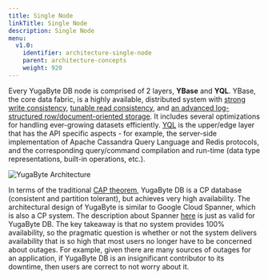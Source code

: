 ```yaml
---
title: Single Node
linkTitle: Single Node
description: Single Node
menu:
  v1.0:
    identifier: architecture-single-node
    parent: architecture-concepts
    weight: 920
---
```


Every YugaByte DB node is comprised of 2 layers, **YBase** and **YQL**. YBase, the core data fabric, is a highly available, distributed system with [strong write consistency](../replication/#strong-write-consistency), [tunable read consistency](../replication/#tunable-read-consistency), and [an advanced log-structured row/document-oriented storage](../persistence/). It includes several optimizations for handling ever-growing datasets efficiently. [YQL](../yql/) is the upper/edge layer that has the API specific aspects - for example, the server-side implementation of Apache Cassandra Query Language and Redis protocols, and the corresponding query/command compilation and run-time (data type representations, built-in operations, etc.).

![YugaByte Architecture](/images/architecture/architecture.png)

In terms of the traditional [CAP theorem](https://en.wikipedia.org/wiki/CAP_theorem), YugaByte DB is a CP database (consistent and partition tolerant), but achieves very high availability. The architectural design of YugaByte is similar to Google Cloud Spanner, which is also a CP system. The description about Spanner [here](https://cloudplatform.googleblog.com/2017/02/inside-Cloud-Spanner-and-the-CAP-Theorem.html) is just as valid for YugaByte DB. The key takeaway is that no system provides 100% availability, so the pragmatic question is whether or not the system delivers availability that is so high that most users no longer have to be concerned about outages. For example, given there are many sources of outages for an application, if YugaByte DB is an insignificant contributor to its downtime, then users are correct to not worry about it.
